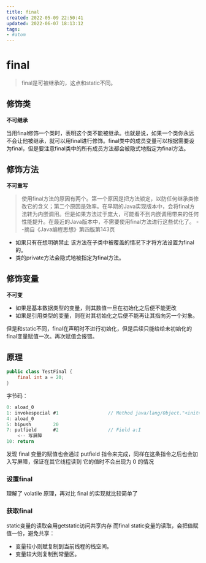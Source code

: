 ```yaml
---
title: final
created: 2022-05-09 22:50:41
updated: 2022-06-07 18:13:12
tags: 
- #atom
---
```

# final

> final是可被继承的，这点和static不同。

## 修饰类

**不可继承**

当用final修饰一个类时，表明这个类不能被继承。也就是说，如果一个类你永远不会让他被继承，就可以用final进行修饰。final类中的成员变量可以根据需要设为final，但是要注意final类中的所有成员方法都会被隐式地指定为final方法。

## 修饰方法

**不可重写**

>使用final方法的原因有两个。第一个原因是把方法锁定，以防任何继承类修改它的含义；第二个原因是效率。在早期的Java实现版本中，会将final方法转为内嵌调用。但是如果方法过于庞大，可能看不到内嵌调用带来的任何性能提升。在最近的Java版本中，不需要使用final方法进行这些优化了。
>--摘自《Java编程思想》第四版第143页

- 如果只有在想明确禁止 该方法在子类中被覆盖的情况下才将方法设置为final的。
- 类的private方法会隐式地被指定为final方法。

## 修饰变量

**不可变**

- 如果是基本数据类型的变量，则其数值一旦在初始化之后便不能更改
- 如果是引用类型的变量，则在对其初始化之后便不能再让其指向另一个对象。

但是和static不同，final在声明时不进行初始化，但是后续只能给给未初始化的final变量赋值一次。再次赋值会报错。


## 原理

```java
public class TestFinal {
    final int a = 20;
}
```

字节码：

```java
0: aload_0
1: invokespecial #1                  // Method java/lang/Object."<init>":()V
4: aload_0
5: bipush        20
7: putfield      #2                  // Field a:I
    <-- 写屏障
10: return
```

发现 ﬁnal 变量的赋值也会通过 putﬁeld 指令来完成，同样在这条指令之后也会加入写屏障，保证在其它线程读到 它的值时不会出现为 0 的情况

### 设置final

理解了 volatile 原理，再对比 ﬁnal 的实现就比较简单了

### 获取final


static变量的读取会用getstatic访问共享内存
而final static变量的读取，会把值赋值一份，避免共享：
- 变量较小则赋复制到当前线程的栈空间。
- 变量较大则复制到常量区。